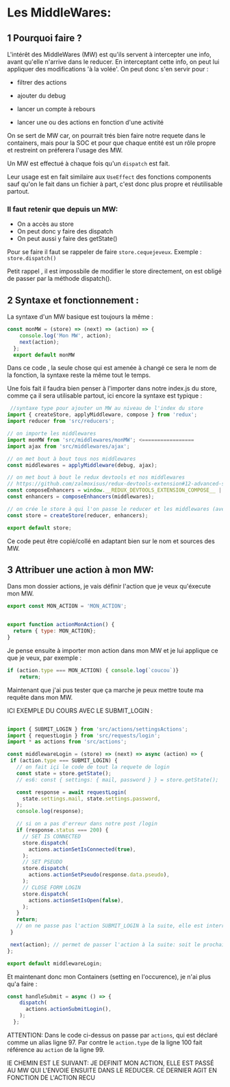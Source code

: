 # Les MiddleWares:

## 1 Pourquoi faire ?

L'intérêt des MiddleWares (MW) est qu'ils servent à intercepter une info, avant qu'elle n'arrive dans le reducer. En interceptant cette info, on peut lui appliquer des modifications 'à la volée'. On peut donc s'en servir pour : 

- filtrer des actions

- ajouter du debug

- lancer un compte à rebours

- lancer une ou des actions en fonction d'une activité

On se sert de MW car, on pourrait trés bien faire notre requete dans le containers, mais pour la SOC et  pour que chaque entité est un rôle propre et restreint on préferera l'usage des MW.


Un MW est effectué à chaque fois qu'un `dispatch` est fait.

Leur usage est en fait similaire aux `UseEffect` des fonctions components sauf qu'on le fait dans un fichier à part, c'est donc plus propre et réutilisable partout.

### Il faut retenir que depuis un MW: 

  - On a accès au store
  - On peut donc y faire des dispatch
  - On peut aussi y faire des getState()
  

Pour se faire il  faut se rappeler de faire `store.cequejeveux`. Exemple : `store.dispatch()`

Petit rappel , il est impossbile de modifier le store directement, on est obligé de passer par la méthode dispatch().

## 2 Syntaxe et fonctionnement : 

La syntaxe d'un MW basique est toujours la même : 

```js
const monMW = (store) => (next) => (action) => {
    console.log('Mon MW', action);
    next(action); 
  }; 
  export default monMW
```

Dans ce code , la seule chose qui est amenée à changé ce sera le nom de la fonction, la syntaxe reste la même tout le temps.

Une fois fait il faudra bien penser à l'importer dans notre index.js du store, comme ça il sera utilisable partout, ici encore la syntaxe est typique : 
```js
 //syntaxe type pour ajouter un MW au niveau de l'index du store
import { createStore, applyMiddleware, compose } from 'redux'; 
import reducer from 'src/reducers'; 

// on importe les middlewares 
import monMW from 'src/middlewares/monMW'; <=================
import ajax from 'src/middlewares/ajax'; 

// on met bout à bout tous nos middlewares 
const middlewares = applyMiddleware(debug, ajax); 

// on met bout à bout le redux devtools et nos middlewares 
// https://github.com/zalmoxisus/redux-devtools-extension#12-advanced-store-setup 
const composeEnhancers = window.__REDUX_DEVTOOLS_EXTENSION_COMPOSE__ || compose; 
const enhancers = composeEnhancers(middlewares); 

// on crée le store à qui l'on passe le reducer et les middlewares (avec le devtool) 
const store = createStore(reducer, enhancers); 

export default store;
```

Ce code peut être copié/collé en adaptant bien sur le nom et sources des MW.


## 3 Attribuer une action  à mon MW:

Dans mon dossier actions, je vais définir l'action que je veux qu'éxecute mon MW.

```js
export const MON_ACTION = 'MON_ACTION';


export function actionMonAction() {
  return { type: MON_ACTION};
}
```

Je pense ensuite à importer mon action dans mon MW et je lui applique ce que je veux, par exemple : 

```js
if (action.type === MON_ACTION) { console.log(`coucou`)}    
    return;
```
Maintenant que j'ai pus tester que ça marche je peux mettre toute ma requête dans mon MW.

ICI EXEMPLE DU COURS AVEC LE SUBMIT_LOGIN :
 ```js

import { SUBMIT_LOGIN } from 'src/actions/settingsActions';
import { requestLogin } from 'src/requests/login';
import * as actions from 'src/actions';

const middlewareLogin = (store) => (next) => async (action) => {
  if (action.type === SUBMIT_LOGIN) {
    // on fait içi le code de tout la requete de login
    const state = store.getState();
    // es6: const { settings: { mail, password } } = store.getState();

    const response = await requestLogin(
      state.settings.mail, state.settings.password,
    );
    console.log(response);

    // si on a pas d'erreur dans notre post /login
    if (response.status === 200) {
      // SET IS CONNECTED
      store.dispatch(
        actions.actionSetIsConnected(true),
      );
      // SET PSEUDO
      store.dispatch(
        actions.actionSetPseudo(response.data.pseudo),
      );
      // CLOSE FORM LOGIN
      store.dispatch(
        actions.actionSetIsOpen(false),
      );
    }
    return;
    // on ne passe pas l'action SUBMIT_LOGIN à la suite, elle est interrompu
  }

  next(action); // permet de passer l'action à la suite: soit le prochain middleware, soit les reducers
};

export default middlewareLogin;

 ```

Et maintenant donc mon Containers (setting en l'occurence), je n'ai plus qu'a faire :

```js
const handleSubmit = async () => {
    dispatch(
      actions.actionSubmitLogin(),
    );
  };

```

ATTENTION: Dans le code ci-dessus on passe par `actions`, qui est déclaré comme un alias ligne 97. Par contre le `action.type` de la ligne 100 fait référence au `action` de la ligne 99.


lE CHEMIN EST LE SUIVANT: JE DEFINIT MON ACTION, ELLE EST PASSÉ AU MW QUI L'ENVOIE ENSUITE DANS LE REDUCER. CE DERNIER AGIT EN FONCTION DE L'ACTION RECU